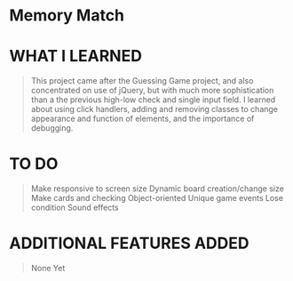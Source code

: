 # Memory Match

# WHAT I LEARNED
> This project came after the Guessing Game project, and also concentrated on use of jQuery, but with much
> more sophistication than a the previous high-low check and single input field. I learned about using click handlers,
> adding and removing classes to change appearance and function of elements, and the importance of debugging.

# TO DO
> Make responsive to screen size
> Dynamic board creation/change size
> Make cards and checking Object-oriented
> Unique game events
> Lose condition
> Sound effects

# ADDITIONAL FEATURES ADDED
> None Yet
